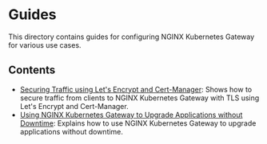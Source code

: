 # Guides

This directory contains guides for configuring NGINX Kubernetes Gateway for various use cases.

## Contents

- [Securing Traffic using Let's Encrypt and Cert-Manager](integrating-cert-manager.md): Shows how to secure
  traffic from clients to NGINX Kubernetes Gateway with TLS using Let's Encrypt and Cert-Manager.
- [Using NGINX Kubernetes Gateway to Upgrade Applications without Downtime](upgrade-apps-without-downtime.md):
  Explains how to use NGINX Kubernetes Gateway to upgrade applications without downtime.
